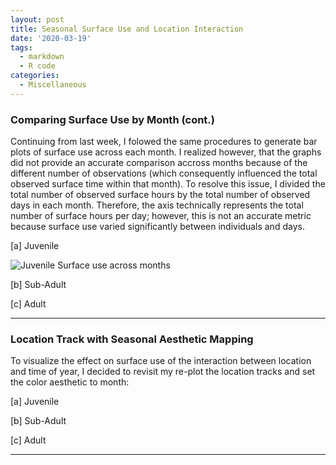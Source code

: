```yaml
---
layout: post
title: Seasonal Surface Use and Location Interaction 
date: '2020-03-19'
tags:
  - markdown
  - R code
categories:
  - Miscellaneous
---
```


### Comparing Surface Use by Month (cont.)

Continuing from last week, I folowed the same procedures to generate bar plots of surface use across each month. I realized however, that the graphs did not provide an accurate comparison accross months because of the different number of observations (which consequently influenced the total observed surface time within that month). To resolve this issue, I divided the total number of observed surface hours by the total number of observed days in each month. Therefore, the axis technically represents the total number of surface hours per day; however, this is not an accurate metric because surface use varied significantly between individuals and days.

[a] Juvenile

![Juvenile Surface use across months](https://github.com/AidanCox12/Aidans_Journal/blob/master/images/Figures/SurfMonth.png?raw=true)

[b] Sub-Adult


[c] Adult


---
### Location Track with Seasonal Aesthetic Mapping

To visualize the effect on surface use of the interaction between location and time of year, I decided to revisit my re-plot the location tracks and set the color aesthetic to month:

[a] Juvenile


[b] Sub-Adult


[c] Adult


---



